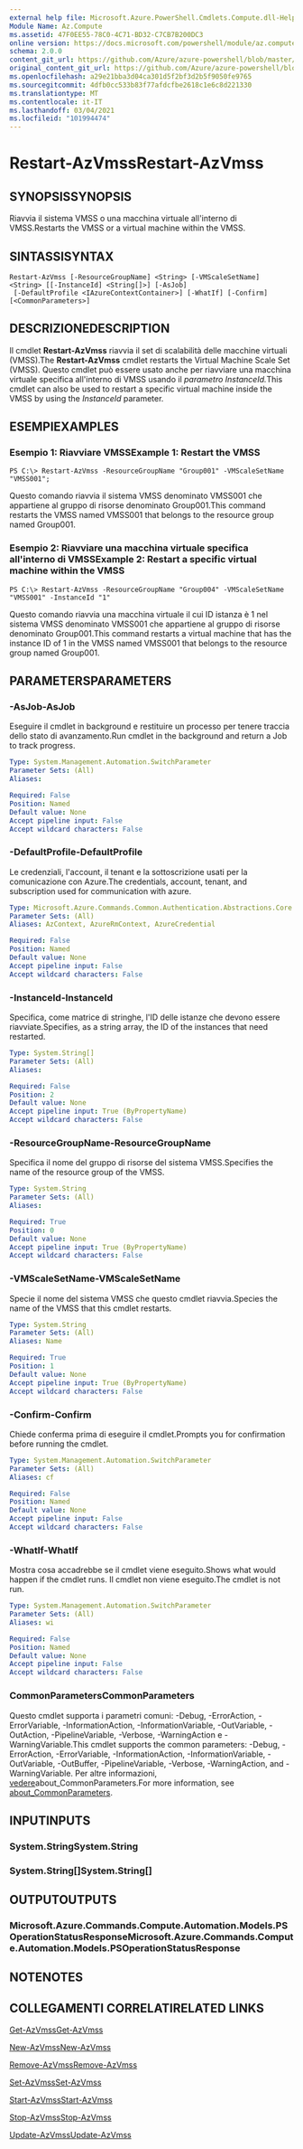 ```yaml
---
external help file: Microsoft.Azure.PowerShell.Cmdlets.Compute.dll-Help.xml
Module Name: Az.Compute
ms.assetid: 47F0EE55-78C0-4C71-BD32-C7CB7B200DC3
online version: https://docs.microsoft.com/powershell/module/az.compute/restart-azvmss
schema: 2.0.0
content_git_url: https://github.com/Azure/azure-powershell/blob/master/src/Compute/Compute/help/Restart-AzVmss.md
original_content_git_url: https://github.com/Azure/azure-powershell/blob/master/src/Compute/Compute/help/Restart-AzVmss.md
ms.openlocfilehash: a29e21bba3d04ca301d5f2bf3d2b5f9050fe9765
ms.sourcegitcommit: 4dfb0cc533b83f77afdcfbe2618c1e6c8d221330
ms.translationtype: MT
ms.contentlocale: it-IT
ms.lasthandoff: 03/04/2021
ms.locfileid: "101994474"
---
```

# <span data-ttu-id="00a65-101">Restart-AzVmss</span><span class="sxs-lookup"><span data-stu-id="00a65-101">Restart-AzVmss</span></span>

## <span data-ttu-id="00a65-102">SYNOPSIS</span><span class="sxs-lookup"><span data-stu-id="00a65-102">SYNOPSIS</span></span>
<span data-ttu-id="00a65-103">Riavvia il sistema VMSS o una macchina virtuale all'interno di VMSS.</span><span class="sxs-lookup"><span data-stu-id="00a65-103">Restarts the VMSS or a virtual machine within the VMSS.</span></span>

## <span data-ttu-id="00a65-104">SINTASSI</span><span class="sxs-lookup"><span data-stu-id="00a65-104">SYNTAX</span></span>

```
Restart-AzVmss [-ResourceGroupName] <String> [-VMScaleSetName] <String> [[-InstanceId] <String[]>] [-AsJob]
 [-DefaultProfile <IAzureContextContainer>] [-WhatIf] [-Confirm] [<CommonParameters>]
```

## <span data-ttu-id="00a65-105">DESCRIZIONE</span><span class="sxs-lookup"><span data-stu-id="00a65-105">DESCRIPTION</span></span>
<span data-ttu-id="00a65-106">Il cmdlet **Restart-AzVmss** riavvia il set di scalabilità delle macchine virtuali (VMSS).</span><span class="sxs-lookup"><span data-stu-id="00a65-106">The **Restart-AzVmss** cmdlet restarts the Virtual Machine Scale Set (VMSS).</span></span>
<span data-ttu-id="00a65-107">Questo cmdlet può essere usato anche per riavviare una macchina virtuale specifica all'interno di VMSS usando il *parametro InstanceId.*</span><span class="sxs-lookup"><span data-stu-id="00a65-107">This cmdlet can also be used to restart a specific virtual machine inside the VMSS by using the *InstanceId* parameter.</span></span>

## <span data-ttu-id="00a65-108">ESEMPI</span><span class="sxs-lookup"><span data-stu-id="00a65-108">EXAMPLES</span></span>

### <span data-ttu-id="00a65-109">Esempio 1: Riavviare VMSS</span><span class="sxs-lookup"><span data-stu-id="00a65-109">Example 1: Restart the VMSS</span></span>
```
PS C:\> Restart-AzVmss -ResourceGroupName "Group001" -VMScaleSetName "VMSS001";
```

<span data-ttu-id="00a65-110">Questo comando riavvia il sistema VMSS denominato VMSS001 che appartiene al gruppo di risorse denominato Group001.</span><span class="sxs-lookup"><span data-stu-id="00a65-110">This command restarts the VMSS named VMSS001 that belongs to the resource group named Group001.</span></span>

### <span data-ttu-id="00a65-111">Esempio 2: Riavviare una macchina virtuale specifica all'interno di VMSS</span><span class="sxs-lookup"><span data-stu-id="00a65-111">Example 2: Restart a specific virtual machine within the VMSS</span></span>
```
PS C:\> Restart-AzVmss -ResourceGroupName "Group004" -VMScaleSetName "VMSS001" -InstanceId "1"
```

<span data-ttu-id="00a65-112">Questo comando riavvia una macchina virtuale il cui ID istanza è 1 nel sistema VMSS denominato VMSS001 che appartiene al gruppo di risorse denominato Group001.</span><span class="sxs-lookup"><span data-stu-id="00a65-112">This command restarts a virtual machine that has the instance ID of 1 in the VMSS named VMSS001 that belongs to the resource group named Group001.</span></span>

## <span data-ttu-id="00a65-113">PARAMETERS</span><span class="sxs-lookup"><span data-stu-id="00a65-113">PARAMETERS</span></span>

### <span data-ttu-id="00a65-114">-AsJob</span><span class="sxs-lookup"><span data-stu-id="00a65-114">-AsJob</span></span>
<span data-ttu-id="00a65-115">Eseguire il cmdlet in background e restituire un processo per tenere traccia dello stato di avanzamento.</span><span class="sxs-lookup"><span data-stu-id="00a65-115">Run cmdlet in the background and return a Job to track progress.</span></span>

```yaml
Type: System.Management.Automation.SwitchParameter
Parameter Sets: (All)
Aliases:

Required: False
Position: Named
Default value: None
Accept pipeline input: False
Accept wildcard characters: False
```

### <span data-ttu-id="00a65-116">-DefaultProfile</span><span class="sxs-lookup"><span data-stu-id="00a65-116">-DefaultProfile</span></span>
<span data-ttu-id="00a65-117">Le credenziali, l'account, il tenant e la sottoscrizione usati per la comunicazione con Azure.</span><span class="sxs-lookup"><span data-stu-id="00a65-117">The credentials, account, tenant, and subscription used for communication with azure.</span></span>

```yaml
Type: Microsoft.Azure.Commands.Common.Authentication.Abstractions.Core.IAzureContextContainer
Parameter Sets: (All)
Aliases: AzContext, AzureRmContext, AzureCredential

Required: False
Position: Named
Default value: None
Accept pipeline input: False
Accept wildcard characters: False
```

### <span data-ttu-id="00a65-118">-InstanceId</span><span class="sxs-lookup"><span data-stu-id="00a65-118">-InstanceId</span></span>
<span data-ttu-id="00a65-119">Specifica, come matrice di stringhe, l'ID delle istanze che devono essere riavviate.</span><span class="sxs-lookup"><span data-stu-id="00a65-119">Specifies, as a string array, the ID of the instances that need restarted.</span></span>

```yaml
Type: System.String[]
Parameter Sets: (All)
Aliases:

Required: False
Position: 2
Default value: None
Accept pipeline input: True (ByPropertyName)
Accept wildcard characters: False
```

### <span data-ttu-id="00a65-120">-ResourceGroupName</span><span class="sxs-lookup"><span data-stu-id="00a65-120">-ResourceGroupName</span></span>
<span data-ttu-id="00a65-121">Specifica il nome del gruppo di risorse del sistema VMSS.</span><span class="sxs-lookup"><span data-stu-id="00a65-121">Specifies the name of the resource group of the VMSS.</span></span>

```yaml
Type: System.String
Parameter Sets: (All)
Aliases:

Required: True
Position: 0
Default value: None
Accept pipeline input: True (ByPropertyName)
Accept wildcard characters: False
```

### <span data-ttu-id="00a65-122">-VMScaleSetName</span><span class="sxs-lookup"><span data-stu-id="00a65-122">-VMScaleSetName</span></span>
<span data-ttu-id="00a65-123">Specie il nome del sistema VMSS che questo cmdlet riavvia.</span><span class="sxs-lookup"><span data-stu-id="00a65-123">Species the name of the VMSS that this cmdlet restarts.</span></span>

```yaml
Type: System.String
Parameter Sets: (All)
Aliases: Name

Required: True
Position: 1
Default value: None
Accept pipeline input: True (ByPropertyName)
Accept wildcard characters: False
```

### <span data-ttu-id="00a65-124">-Confirm</span><span class="sxs-lookup"><span data-stu-id="00a65-124">-Confirm</span></span>
<span data-ttu-id="00a65-125">Chiede conferma prima di eseguire il cmdlet.</span><span class="sxs-lookup"><span data-stu-id="00a65-125">Prompts you for confirmation before running the cmdlet.</span></span>

```yaml
Type: System.Management.Automation.SwitchParameter
Parameter Sets: (All)
Aliases: cf

Required: False
Position: Named
Default value: None
Accept pipeline input: False
Accept wildcard characters: False
```

### <span data-ttu-id="00a65-126">-WhatIf</span><span class="sxs-lookup"><span data-stu-id="00a65-126">-WhatIf</span></span>
<span data-ttu-id="00a65-127">Mostra cosa accadrebbe se il cmdlet viene eseguito.</span><span class="sxs-lookup"><span data-stu-id="00a65-127">Shows what would happen if the cmdlet runs.</span></span> <span data-ttu-id="00a65-128">Il cmdlet non viene eseguito.</span><span class="sxs-lookup"><span data-stu-id="00a65-128">The cmdlet is not run.</span></span>

```yaml
Type: System.Management.Automation.SwitchParameter
Parameter Sets: (All)
Aliases: wi

Required: False
Position: Named
Default value: None
Accept pipeline input: False
Accept wildcard characters: False
```

### <span data-ttu-id="00a65-129">CommonParameters</span><span class="sxs-lookup"><span data-stu-id="00a65-129">CommonParameters</span></span>
<span data-ttu-id="00a65-130">Questo cmdlet supporta i parametri comuni: -Debug, -ErrorAction, -ErrorVariable, -InformationAction, -InformationVariable, -OutVariable, -OutAction, -PipelineVariable, -Verbose, -WarningAction e -WarningVariable.</span><span class="sxs-lookup"><span data-stu-id="00a65-130">This cmdlet supports the common parameters: -Debug, -ErrorAction, -ErrorVariable, -InformationAction, -InformationVariable, -OutVariable, -OutBuffer, -PipelineVariable, -Verbose, -WarningAction, and -WarningVariable.</span></span> <span data-ttu-id="00a65-131">Per altre informazioni, [vedere](http://go.microsoft.com/fwlink/?LinkID=113216)about_CommonParameters.</span><span class="sxs-lookup"><span data-stu-id="00a65-131">For more information, see [about_CommonParameters](http://go.microsoft.com/fwlink/?LinkID=113216).</span></span>

## <span data-ttu-id="00a65-132">INPUT</span><span class="sxs-lookup"><span data-stu-id="00a65-132">INPUTS</span></span>

### <span data-ttu-id="00a65-133">System.String</span><span class="sxs-lookup"><span data-stu-id="00a65-133">System.String</span></span>

### <span data-ttu-id="00a65-134">System.String[]</span><span class="sxs-lookup"><span data-stu-id="00a65-134">System.String[]</span></span>

## <span data-ttu-id="00a65-135">OUTPUT</span><span class="sxs-lookup"><span data-stu-id="00a65-135">OUTPUTS</span></span>

### <span data-ttu-id="00a65-136">Microsoft.Azure.Commands.Compute.Automation.Models.PSOperationStatusResponse</span><span class="sxs-lookup"><span data-stu-id="00a65-136">Microsoft.Azure.Commands.Compute.Automation.Models.PSOperationStatusResponse</span></span>

## <span data-ttu-id="00a65-137">NOTE</span><span class="sxs-lookup"><span data-stu-id="00a65-137">NOTES</span></span>

## <span data-ttu-id="00a65-138">COLLEGAMENTI CORRELATI</span><span class="sxs-lookup"><span data-stu-id="00a65-138">RELATED LINKS</span></span>

[<span data-ttu-id="00a65-139">Get-AzVmss</span><span class="sxs-lookup"><span data-stu-id="00a65-139">Get-AzVmss</span></span>](./Get-AzVmss.md)

[<span data-ttu-id="00a65-140">New-AzVmss</span><span class="sxs-lookup"><span data-stu-id="00a65-140">New-AzVmss</span></span>](./New-AzVmss.md)

[<span data-ttu-id="00a65-141">Remove-AzVmss</span><span class="sxs-lookup"><span data-stu-id="00a65-141">Remove-AzVmss</span></span>](./Remove-AzVmss.md)

[<span data-ttu-id="00a65-142">Set-AzVmss</span><span class="sxs-lookup"><span data-stu-id="00a65-142">Set-AzVmss</span></span>](./Set-AzVmss.md)

[<span data-ttu-id="00a65-143">Start-AzVmss</span><span class="sxs-lookup"><span data-stu-id="00a65-143">Start-AzVmss</span></span>](./Start-AzVmss.md)

[<span data-ttu-id="00a65-144">Stop-AzVmss</span><span class="sxs-lookup"><span data-stu-id="00a65-144">Stop-AzVmss</span></span>](./Stop-AzVmss.md)

[<span data-ttu-id="00a65-145">Update-AzVmss</span><span class="sxs-lookup"><span data-stu-id="00a65-145">Update-AzVmss</span></span>](./Update-AzVmss.md)



